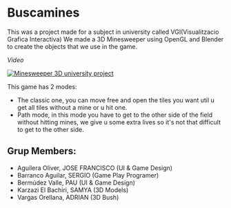 # Buscamines
This was a project made for a subject in university called VGI(Visualitzacio Grafica Interactiva)
We made a 3D Minesweeper using OpenGL and Blender to create the objects that we use in the game.

*Video*

[![Minesweeper 3D university project](https://img.youtube.com/vi/GdrngHw5Dx4/0.jpg)](https://www.youtube.com/watch?v=GdrngHw5Dx4&ab_channel=SergioBarrancoAguilar)


This game has 2 modes:
- The classic one, you can move free and open the tiles you want util u get all tiles without a mine or u hit one.
- Path mode, in this mode you have to get to the other side of the field without hitting mines, we give u some extra lives so it's not that difficult to get to the other side.

## Grup Members:
- Aguilera Oliver, JOSE FRANCISCO (UI & Game Design)
- Barranco Aguilar, SERGIO (Game Play Programer)
- Bermúdez Valle, PAU (UI & Game Design)
- Karzazi El Bachiri, SAMYA (3D Models)
- Vargas Orellana, ADRIAN (3D Bush)

